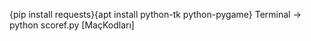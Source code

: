 {pip install requests}{apt install python-tk python-pygame}
Terminal -> python scoref.py [MaçKodları]
